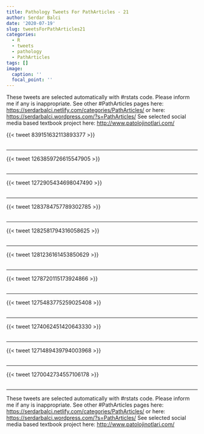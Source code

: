 ```yaml
---
title: Pathology Tweets For PathArticles - 21
author: Serdar Balci
date: '2020-07-19'
slug: tweetsForPathArticles21
categories:
  - R
  - tweets
  - pathology
  - PathArticles
tags: []
image:
  caption: ''
  focal_point: ''
---
```



These tweets are selected automatically with #rstats code. Please inform me if any is inappropriate.
See other #PathArticles pages here: https://serdarbalci.netlify.com/categories/PathArticles/  or here: https://serdarbalci.wordpress.com/?s=PathArticles/ 
See selected social media based textbook project here: http://www.patolojinotlari.com/

{{< tweet 839151632113893377 >}}
<br>
<br>
<hr>
{{< tweet 1263859726615547905 >}}
<br>
<br>
<hr>
{{< tweet 1272905434698047490 >}}
<br>
<br>
<hr>
{{< tweet 1283784757789302785 >}}
<br>
<br>
<hr>
{{< tweet 1282581794316058625 >}}
<br>
<br>
<hr>
{{< tweet 1281236161453850629 >}}
<br>
<br>
<hr>
{{< tweet 1278720115173924866 >}}
<br>
<br>
<hr>
{{< tweet 1275483775259025408 >}}
<br>
<br>
<hr>
{{< tweet 1274062451420643330 >}}
<br>
<br>
<hr>
{{< tweet 1271489439794003968 >}}
<br>
<br>
<hr>
{{< tweet 1270042734557106178 >}}
<br>
<br>
<hr>


These tweets are selected automatically with #rstats code. Please inform me if any is inappropriate.
See other #PathArticles pages here: https://serdarbalci.netlify.com/categories/PathArticles/  or here: https://serdarbalci.wordpress.com/?s=PathArticles/ 
See selected social media based textbook project here: http://www.patolojinotlari.com/
